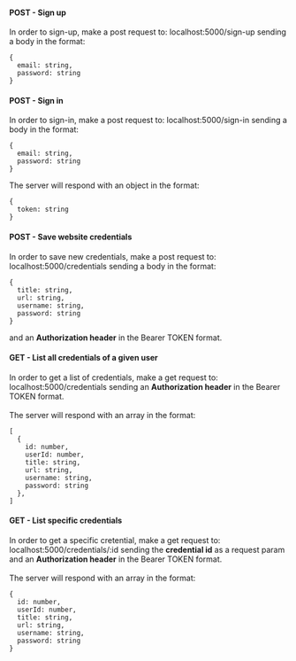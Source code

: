 #### **POST** - Sign up

In order to sign-up, make a post request to: localhost:5000/sign-up
sending a body in the format:

```
{
  email: string,
  password: string
}
```

#### **POST** - Sign in

In order to sign-in, make a post request to: localhost:5000/sign-in
sending a body in the format:

```
{
  email: string,
  password: string
}
```

The server will respond with an object in the format:

```
{
  token: string
}
```

#### **POST** - Save website credentials

In order to save new credentials, make a post request to: localhost:5000/credentials
sending a body in the format:

```
{
  title: string,
  url: string,
  username: string,
  password: string
}
```

and an **Authorization header** in the Bearer TOKEN format.

#### **GET** - List all credentials of a given user

In order to get a list of credentials, make a get request to: localhost:5000/credentials
sending an **Authorization header** in the Bearer TOKEN format.<br><br>
The server will respond with an array in the format:

```
[
  {
    id: number,
    userId: number,
    title: string,
    url: string,
    username: string,
    password: string
  },
]
```

#### **GET** - List specific credentials

In order to get a specific cretential, make a get request to: localhost:5000/credentials/:id
sending the **credential id** as a request param and an **Authorization header** in the Bearer TOKEN format.<br><br>
The server will respond with an array in the format:

```
{
  id: number,
  userId: number,
  title: string,
  url: string,
  username: string,
  password: string
}
```
